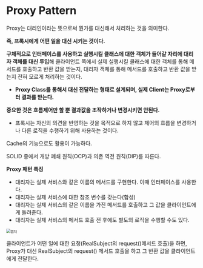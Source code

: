 # Proxy Pattern

Proxy는 대리인이라는 뜻으로써 뭔가를 대신해서 처리하는 것을 의미한다.

**즉, 프록시에게 어떤 일을 대신 시키는 것이다.** 

**구체적으로 인터페이스를 사용하고 실행시킬 클래스에 대한 객체가 들어갈 자리에 대리자 객체를 대신 투입**해 클라이언트 쪽에서 실제 실행시킬 클래스에 대한 객체를 통해 메서드를 호출하고 반환 값을 받는지, 대리자 객체를 통해 메서드를 호출하고 반환 값을 받는지 전혀 모르게 처리하는 것이다. 

- **Proxy Class를 통해서 대신 전달하는 형태로 설계되며, 실제 Client는 Proxy로부터 결과를 받는다.**

**중요한 것은 흐름제어만 할 뿐 결과값을 조작하거나 변경시키면 안된다.**

- 프록시는 자신의 의견을 반영하는 것을 목적으로 하지 않고 제어의 흐름을 변경하거나 다른 로직을 수행하기 위해 사용하는 것이다.

Cache의 기능으로도 활용이 가능하다.

SOLID 중에서 개방 폐쇄 원칙(OCP)과 의존 역전 원칙(DIP)를 따른다.



**Proxy 패턴 특징**

- 대리자는 실제 서비스와 같은 이름의 메서드를 구현한다. 이때 인터페이스를 사용한다.
- 대리자는 실제 서비스에 대한 참조 변수를 갖는다(합성)
- 대리자는 실제 서비스의 같은 이름을 가진 메서드를 호출하고 그 값을 클라이언트에게 돌려준다.
- 대리자는 실제 서비스의 메서드 호출 전 후에도 별도의 로직을 수행할 수도 있다.



<img src="https://user-images.githubusercontent.com/42603919/153562567-7b5bfdff-62ae-42a7-9ebd-3cd788f47fbe.PNG" alt="캡처" style="zoom:67%;" />



클라이언트가 어떤 일에 대한 요청(RealSubject의 request()메서드 호출)을 하면, Proxy가 대신 RealSubject의 request() 메서드 호출을 하고 그 반환 값을 클라이언트에게 전달한다.